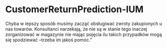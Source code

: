 # CustomerReturnPrediction-IUM
Chyba w lepszy sposób musimy zacząć obsługiwać zwroty zakupionych u nas towarów. Konsultanci narzekają, że nie są w stanie tego inaczej zorganizować w magazynie nie mając pojęcia ilu takich przypadków mogą się spodziewać –trzeba im jakoś pomóc.”
